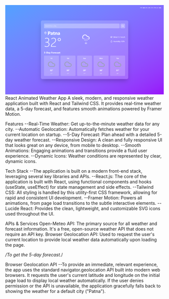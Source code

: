 ![Page InterFace](https://github.com/Sumitsharma31/Wether-App/blob/main/public/wetherUI.png?raw=true)
React Animated Weather App
A sleek, modern, and responsive weather application built with React and Tailwind CSS. It provides real-time weather data, a 5-day forecast, and features smooth animations powered by Framer Motion.

Features
    --Real-Time Weather: Get up-to-the-minute weather data for any city.
    --Automatic Geolocation: Automatically fetches weather for your current location on startup.
    --5-Day Forecast: Plan ahead with a detailed 5-day weather forecast.
    --Responsive Design: A clean and fully responsive UI that looks great on any device, from mobile to desktop.
    --Smooth Animations: Engaging animations and transitions provide a fluid user experience.
    --Dynamic Icons: Weather conditions are represented by clear, dynamic icons.

Tech Stack
    --The application is built on a modern front-end stack, leveraging several key libraries and APIs.
    --React.js: The core of the application is built with React, using functional components and hooks (useState, useEffect) for state management and side effects.
    --Tailwind CSS: All styling is handled by this utility-first CSS framework, allowing for rapid and consistent UI development.
    --Framer Motion: Powers all animations, from page load transitions to the subtle interactive elements.
    --Lucide React: Provides the clean, lightweight, and customizable SVG icons used throughout the UI.

APIs & Services
    Open-Meteo API: The primary source for all weather and forecast information. It's a free, open-source weather API that does not require an API key.
    Browser Geolocation API: Used to request the user's current location to provide local weather data automatically upon loading the page.


*/To get the 5-day forecast.*/

Browser Geolocation API
    --To provide an immediate, relevant experience, the app uses the standard navigator.geolocation API built into modern web browsers. It requests the user's current latitude and longitude on the initial page load to display local weather automatically. If the user denies permission or the API is unavailable, the application gracefully falls back to showing the weather for a default city ("Patna").
